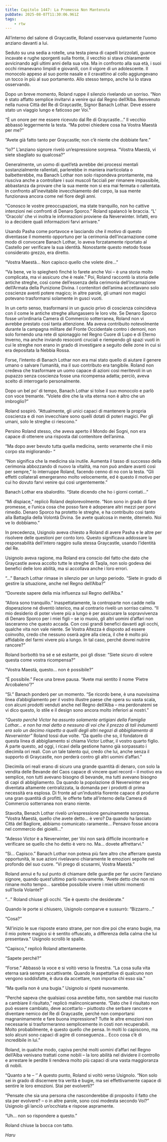 ```yaml
---
title: Capitolo 1447: La Promessa Non Mantenuta
pubDate: 2025-08-07T11:30:06.961Z
tags:
    - rtw
---
```



All’interno del salone di Graycastle, Roland osservava quietamente l’uomo anziano davanti a lui.


Seduto su una sedia a rotelle, una testa piena di capelli brizzolati, guance incavate e rughe sporgenti sulla fronte, il vecchio si stava chiaramente avvicinando agli ultimi anni della sua vita. Ma in confronto alla sua età, i suoi occhi rimanevano limpidi e giovanili, con il vigore di un adolescente. Il monocolo appeso al suo ponte nasale e il cravattino al collo aggiungevano un tocco in più al suo portamento. Allo stesso tempo, anche lui lo stava osservando.


Dopo un breve momento, Roland ruppe il silenzio rivelando un sorriso. “Non è stato affatto semplice invitarvi a venire qui dal Regno dell’Alba. Benvenuto nella nuova Città del Re di Graycastle, Signor Banach Lothar. Deve essere stato un viaggio lungo e faticoso per Voi.”


“È un onore per me essere ricevuto dal Re di Graycastle…” Il vecchio abbassò leggermente la testa. “Ma potrei chiedere cosa ha Vostra Maestà per me?”


“Avete già fatto tanto per Graycastle; non c’è niente che dobbiate fare.”


“Io?” L’anziano signore rivelò un’espressione sorpresa. “Vostra Maestà, vi siete sbagliato su qualcosa?”


Generalmente, un uomo di quell’età avrebbe dei processi mentali sostanzialmente rallentati, parlerebbe in maniera inarticolata o balbetterebbe, ma Banach Lothar non solo rispondeva prontamente, ma riusciva anche a controllare i suoi muscoli facciali per rimanere impassibile, abbastanza da provare che la sua mente non si era mai fermata o rallentata. In confronto all’inevitabile invecchiamento del corpo, la sua mente funzionava ancora come nel fiore degli anni.


“Conosco le vostre preoccupazioni, ma state tranquillo, non ho cattive intenzioni nei confronti di Denaro Sporco.” Roland spalancò le braccia. “L’ ‘Oracolo’ che vi inoltra le informazioni proviene da Neverwinter. Infatti, ero io a decidere quali informazioni farvi arrivare.”


Usando Pasha come portavoce e lasciando che il motivo di questo diventasse il momento opportuno per la cerimonia dell’incarnazione come modo di convocare Banach Lothar, lo aveva forzatamente riportato al Castello per verificare la sua identità. Nonostante questo metodo fosse considerato grezzo, era diretto.


“Vostra Maestà… Non capisco quello che volete dire…”


“Va bene, ve lo spiegherò finché lo farete anche Voi – è una storia molto complicata, ma vi assicuro che è reale.” Poi, Roland raccontò la storia delle antiche streghe, così come dell’essenza della cerimonia dell’incarnazione dell’Armata della Punizione Divina. I contenitori dell’anima accettavano solo coscienze aventi potere magico; in altre parole, gli umani non magici potevano trasformarsi solamente in gusci vuoti.


In un certo senso, trasformarsi in un guscio privo di coscienza coincideva con il come le antiche streghe allungassero le loro vite. Se Denaro Sporco fosse un’ordinaria Camera di Commercio sotterranea, Roland non vi avrebbe prestato così tanta attenzione. Ma aveva contribuito notevolmente durante la campagna militare del Fronte Occidentale contro i demoni, non solo fornendo una rete di spionaggio nel Regno Cuore di Lupo e di Eterno Inverno, ma anche inviando resoconti cruciali e riempendo gli spazi vuoti in cui le streghe non erano in grado di investigare a seguito delle zone in cui si era depositata la Nebbia Rossa.


Forse, l’intento di Banach Lothar non era mai stato quello di aiutare il genere umano o salvare l’umanità, ma il suo contributo era tangibile. Roland non credeva che trasformare un uomo capace di azioni così meritevoli in un pupazzo senza coscienza fosse una ricompensa adatta; perciò, aveva scelto di interrogarlo personalmente.


Dopo un bel po’ di tempo, Banach Lothar si tolse il suo monocolo e parlò con voce tremante. “Volete dire che la vita eterna non è altro che un imbroglio?”


Roland sospirò. “Attualmente, gli unici capaci di mantenere la propria coscienza e di non invecchiare sono quelli dotati di poteri magici. Per gli umani, solo le streghe ci riescono.”


Persino Roland stesso, che aveva aperto il Mondo dei Sogni, non era capace di ottenere una risposta dal contenitore dell’anima.


“Ma dopo aver bevuto tutta quella medicina, sento veramente che il mio corpo sta migliorando- “


“Non significa che la medicina sia inutile. Aumenta il tasso di successo della cerimonia abbozzando di nuovo la vitalità, ma non può andare avanti così per sempre,” lo interruppe Roland, facendo cenno di no con la testa. “Gli effetti collaterali emergeranno molto velocemente, ed è questo il motivo per cui ho dovuto farvi venire qui così urgentemente.”


Banach Lothar era sbalordito. “State dicendo che ho i giorni contati…”


“Mi dispiace,” replicò Roland deplorevolmente. “Non sono in grado di fare promesse, e l’unica cosa che posso fare è adoperare altri mezzi per porvi rimedio. Denaro Sporco ha protetto le streghe, e ha contribuito così tanto alla Battaglia della Volontà Divina. Se avete qualcosa in mente, ditemelo. Noi ve lo dobbiamo.”


In precedenza, Usignolo aveva chiesto a Roland di avere Pasha e le altre per risolvere delle questioni per conto loro. Questo significava addossare la responsabilità dell’intero raggiro sulla stessa Graycastle, usando l’identità del Re.


Usignolo aveva ragione, ma Roland era conscio del fatto che dato che Graycastle aveva accolto tutte le streghe di Taqila, non solo godeva dei benefici delle loro abilità, ma si accollava anche i loro errori.


“…” Banach Lothar rimase in silenzio per un lungo periodo. “Siete in grado di gestire la situazione, anche nel Regno dell’Alba?”


“Dovreste sapere della mia influenza sul Regno dell’Alba.”


“Allora sono tranquillo.” Inaspettatamente, la controparte non cadde nella disperazione né diventò isterico, ma al contrario rivelò un sorriso calmo. “Il mio desiderio di poter vivere più a lungo è per assicurare la sopravvivenza di Denaro Sporco per i miei figli – se io muoio, gli altri uomini d’affari non lasceranno che questo accada. Con così grandi benefici davanti agli occhi, qualche vita non vale niente. Se Vostra Altezza è disposto ad essere coinvolto, credo che nessuno oserà agire alla cieca, il che è molto più affidabile del farmi vivere più a lungo. In tal caso, perché dovrei nutrire rancore?”


Roland borbottò tra sé e sé esitante, poi gli disse: “Siete sicuro di volere questa come vostra ricompensa?”


“Vostra Maestà, questo… non è possibile?”


“È possibile.” Fece una breve pausa. “Avete mai sentito il nome ‘Pietre Arcobaleno’?”


“Sì.” Banach ponderò per un momento. “Se ricordo bene, è una nuovissima linea d’abbigliamento per il vostro illustre paese che opera su vasta scala, con alcuni prodotti venduti anche nel Regno dell’Alba – ma perdonatemi se vi dico questo, lo stile e il design sono ancora molto inferiori ai nostri.”


<em>“Questo perchè Victor ha assunto solamente artigiani della Famiglia Lothar…  e non ha mai detto a nessuno di voi che il prezzo di tali indumenti era solo un decimo rispetto a quelli degli altri negozi di abbigliamento di Neverwinter” </em>Roland tossì due volte. “Da quello che so, il fondatore di questa linea di abbigliamento si chiama Victor Lothar, il vostro quarto figlio. A parte questo, ad oggi, i ricavi della gestione hanno già sorpassato i diecimila ori reali. Con un tale talento qui, credo che lui, anche senza il supporto di Graycastle, non perderà contro gli altri uomini d’affari.”


Diecimila ori reali erano di sicuro una grande quantità di denaro, con solo la vendita delle Bevande del Caos capace di vincere quel record – il motivo era semplice, non tutti avevano bisogno di bevande, ma tutti avevano bisogno di capi di abbigliamento. Da quando la popolazione di Neverwinter era diventata altamente centralizzata, la domanda per i prodotti di prima necessità era esplosa. Di fronte ad un’industria fiorente capace di produrre una gran quantità di profitti, le offerte fatte all’interno della Camera di Commercio sotterranea non erano niente.


Stavolta, Benach Lothar rivelò un’espressione genuinamente sorpresa. “Vostra Maestà, quello che avete detto… è vero? Da quando ha lasciato Città del Bagliore, abbiamo comunicato raramente… Pensavo fosse ancora nel commercio dei gioielli…”


“Adesso Victor è a Neverwinter, per Voi non sarà difficile incontrarlo e verificare se quello che ho detto è vero no. Ma… dovete affrettarvi.”


“Sì… Capisco.” Banach Lothar non poteva più fare altro che afferrare questa opportunità, le sue azioni rivelavano chiaramente le emozioni sepolte nel profondo del suo cuore. “Vi prego di scusarmi, Vostra Maestà.”


Roland annuì e fu sul punto di chiamare delle guardie per far uscire l’anziano signore, quando quest’ultimo parlò nuovamente. “Avete detto che non mi rimane molto tempo…  sarebbe possibile vivere i miei ultimi momenti sull’Isola Volante?”


“…” Roland chiuse gli occhi. “Se è questo che desiderate.”


Quando le porte si chiusero, Usignolo comparve e sussurrò: “Bizzarro…”


“Cosa?”


“All’inizio le sue risposte erano strane, per non dire poi che erano bugie, ma il mio potere magico si è sentito offuscato, a differenza della calma che lui presentava.” Usignolo scrollò le spalle.


“Capisco,” replicò Roland attentamente.


“Sapete perché?”


“Forse.” Abbassò la voce e si voltò verso la finestra. “La cosa sulla vita eterna sarà sempre accattivante. Quando le aspettative di qualcuno non vengono soddisfatte, è dura da accettare, non importa chi esso sia.”


“Ma quella non è una bugia.” Usignolo si ripeté nuovamente.


“Perché sapeva che qualsiasi cosa avrebbe fatto, non sarebbe mai riuscito a cambiare il risultato,” replicò malinconicamente. “Dato che il risultato non può essere cambiato, deve accettarlo – piuttosto che serbare rancore e diventare nemico del Re di Graycastle, perché non comportarsi magnanimamente e fare buona impressione? Tutte le altre emozioni non necessarie si trasformeranno semplicemente in costi non recuperabili. Molto probabilmente, è questo quello che pensa. In molti lo capiscono, ma solo alcuni sono capaci di agire di conseguenza… Ecco cosa c’è di incredibile in lui.”


Roland, in qualche modo, capiva perché molti uomini d’affari nel Regno dell’Alba venivano trattati come nobili – la loro abilità nel dividere il controllo e arrestare le perdite li rendeva molto più capaci di una vasta maggioranza di nobili.


“Quanto a te – ‘’ A questo punto, Roland si voltò verso Usignolo. “Non solo sei in grado di discernere tra verità e bugie, ma sei effettivamente capace di sentire le loro emozioni. Stai per evolverti?”


“Pensate che sia una persona che nasconderebbe di proposito il fatto che sta per evolvere? – o in altre parole, sono così modesta secondo Voi?” Usignolo gli lanciò un’occhiata e rispose aspramente.


“Uh… non so rispondere a questo.”


Roland chiuse la bocca con tatto.


<em>Haru</em>
                                


                                



